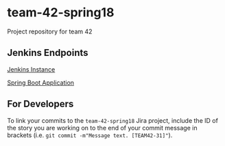 # team-42-spring18
Project repository for team 42

## Jenkins Endpoints
[Jenkins Instance](http://ec2-54-152-150-131.compute-1.amazonaws.com:8080)

[Spring Boot Application](http://ec2-52-91-204-124.compute-1.amazonaws.com:8080)

## For Developers

To link your commits to the `team-42-spring18` Jira project, include the ID of the story you are working on to the end of your commit message in brackets (i.e. `git commit -m"Message text. [TEAM42-31]"`).
